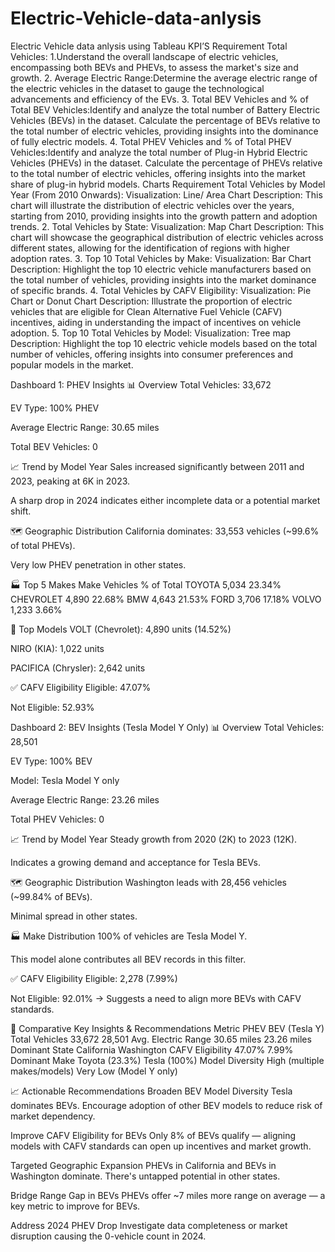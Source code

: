 # Electric-Vehicle-data-anlysis
Electric Vehicle data anlysis using Tableau
KPI’S Requirement
 Total Vehicles:
1.Understand the overall landscape of electric vehicles, encompassing both BEVs and PHEVs, to assess the market's size and growth.
2. Average Electric Range:Determine the average electric range of the electric vehicles in the dataset to gauge the technological advancements and efficiency of the EVs.
3. Total BEV Vehicles and % of Total BEV Vehicles:Identify and analyze the total number of Battery Electric Vehicles (BEVs) in the dataset.
Calculate the percentage of BEVs relative to the total number of electric vehicles, providing insights into the dominance of fully electric models.
4. Total PHEV Vehicles and % of Total PHEV Vehicles:Identify and analyze the total number of Plug-in Hybrid Electric Vehicles (PHEVs) in the dataset.
Calculate the percentage of PHEVs relative to the total number of electric vehicles, offering insights into the market share of plug-in hybrid models.
Charts Requirement
Total Vehicles by Model Year (From 2010 Onwards):
Visualization: Line/ Area Chart
Description: This chart will illustrate the distribution of electric vehicles over the years, starting from 2010, providing insights into the growth pattern and adoption trends.
2. Total Vehicles by State:
Visualization: Map Chart 
Description: This chart will showcase the geographical distribution of electric vehicles across different states, allowing for the identification of regions with higher adoption rates.
3. Top 10 Total Vehicles by Make:
Visualization: Bar Chart 
Description: Highlight the top 10 electric vehicle manufacturers based on the total number of vehicles, providing insights into the market dominance of specific brands.
4. Total Vehicles by CAFV Eligibility:
Visualization: Pie Chart or Donut Chart
Description: Illustrate the proportion of electric vehicles that are eligible for Clean Alternative Fuel Vehicle (CAFV) incentives, aiding in understanding the impact of incentives on vehicle adoption.
5. Top 10 Total Vehicles by Model:
Visualization: Tree map
Description: Highlight the top 10 electric vehicle models based on the total number of vehicles, offering insights into consumer preferences and popular models in the market.

Dashboard 1: PHEV Insights
📊 Overview
Total Vehicles: 33,672

EV Type: 100% PHEV

Average Electric Range: 30.65 miles

Total BEV Vehicles: 0

📈 Trend by Model Year
Sales increased significantly between 2011 and 2023, peaking at 6K in 2023.

A sharp drop in 2024 indicates either incomplete data or a potential market shift.

🗺️ Geographic Distribution
California dominates: 33,553 vehicles (~99.6% of total PHEVs).

Very low PHEV penetration in other states.

🏭 Top 5 Makes
Make	Vehicles	% of Total
TOYOTA	5,034	23.34%
CHEVROLET	4,890	22.68%
BMW	4,643	21.53%
FORD	3,706	17.18%
VOLVO	1,233	3.66%

🚗 Top Models
VOLT (Chevrolet): 4,890 units (14.52%)

NIRO (KIA): 1,022 units

PACIFICA (Chrysler): 2,642 units

✅ CAFV Eligibility
Eligible: 47.07%

Not Eligible: 52.93%

Dashboard 2: BEV Insights (Tesla Model Y Only)
📊 Overview
Total Vehicles: 28,501

EV Type: 100% BEV

Model: Tesla Model Y only

Average Electric Range: 23.26 miles

Total PHEV Vehicles: 0

📈 Trend by Model Year
Steady growth from 2020 (2K) to 2023 (12K).

Indicates a growing demand and acceptance for Tesla BEVs.

🗺️ Geographic Distribution
Washington leads with 28,456 vehicles (~99.84% of BEVs).

Minimal spread in other states.

🏭 Make Distribution
100% of vehicles are Tesla Model Y.

This model alone contributes all BEV records in this filter.

✅ CAFV Eligibility
Eligible: 2,278 (7.99%)

Not Eligible: 92.01%
→ Suggests a need to align more BEVs with CAFV standards.

📌 Comparative Key Insights & Recommendations
Metric	PHEV	BEV (Tesla Y)
Total Vehicles	33,672	28,501
Avg. Electric Range	30.65 miles	23.26 miles
Dominant State	California	Washington
CAFV Eligibility	47.07%	7.99%
Dominant Make	Toyota (23.3%)	Tesla (100%)
Model Diversity	High (multiple makes/models)	Very Low (Model Y only)

📈 Actionable Recommendations
Broaden BEV Model Diversity
Tesla dominates BEVs. Encourage adoption of other BEV models to reduce risk of market dependency.

Improve CAFV Eligibility for BEVs
Only 8% of BEVs qualify — aligning models with CAFV standards can open up incentives and market growth.

Targeted Geographic Expansion
PHEVs in California and BEVs in Washington dominate. There's untapped potential in other states.

Bridge Range Gap in BEVs
PHEVs offer ~7 miles more range on average — a key metric to improve for BEVs.

Address 2024 PHEV Drop
Investigate data completeness or market disruption causing the 0-vehicle count in 2024.


